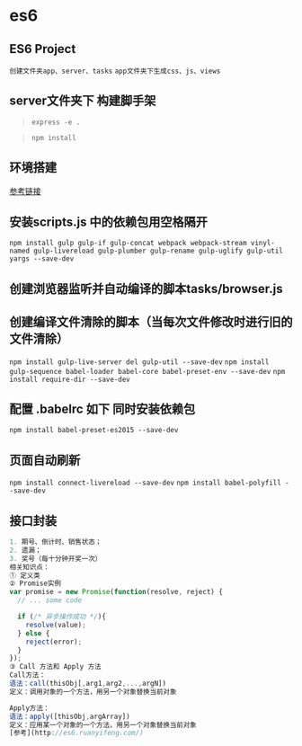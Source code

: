 # es6
## ES6 Project
`创建文件夹app、server、tasks`
`app文件夹下生成css、js、views`
## server文件夹下 构建脚手架
>`express -e .`

>`npm install`
## 环境搭建
[参考链接](http://blog.csdn.net/qq_29676303/article/details/76098196)
## 安装scripts.js 中的依赖包用空格隔开
`npm install gulp gulp-if gulp-concat webpack webpack-stream vinyl-named gulp-livereload gulp-plumber gulp-rename gulp-uglify gulp-util yargs --save-dev`

## 创建浏览器监听并自动编译的脚本tasks/browser.js
## 创建编译文件清除的脚本（当每次文件修改时进行旧的文件清除）
`npm install gulp-live-server del gulp-util --save-dev`
`npm install gulp-sequence babel-loader babel-core babel-preset-env --save-dev`
`npm install require-dir --save-dev`
## 配置 .babelrc 如下 同时安装依赖包
`npm install babel-preset-es2015 --save-dev`
## 页面自动刷新
`npm install connect-livereload --save-dev`
`npm install babel-polyfill --save-dev`

## 接口封装
```javascript
1. 期号、倒计时、销售状态；
2. 遗漏；
3. 奖号（每十分钟开奖一次）
相关知识点：
① 定义类
② Promise实例
var promise = new Promise(function(resolve, reject) {
  // ... some code

  if (/* 异步操作成功 */){
    resolve(value);
  } else {
    reject(error);
  }
});
③ Call 方法和 Apply 方法
Call方法：
语法：call(thisObj[,arg1,arg2,...,argN])
定义：调用对象的一个方法，用另一个对象替换当前对象

Apply方法：
语法：apply([thisObj,argArray])
定义：应用某一个对象的一个方法，用另一个对象替换当前对象
[参考](http://es6.ruanyifeng.com/)
```